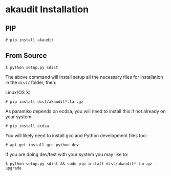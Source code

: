 # akaudit Installation

## PIP

	# pip install akaudit

## From Source

	$ python setup.py sdist
    
The above command will install setup all the necessary files for installation in the `dist/` folder, then:

Linux/OS X:

    # pip install dist/akaudit*.tar.gz

As paramiko depends on ecdsa, you will need to install this if not already on your system:

    # pip install ecdsa

You will likely need to install gcc and Python development files too:

	# apt-get install gcc python-dev


If you are doing dev/test with your system you may like to:

	$ python setup.py sdist && sudo pip install dist/akaudit*.tar.gz --upgrade
